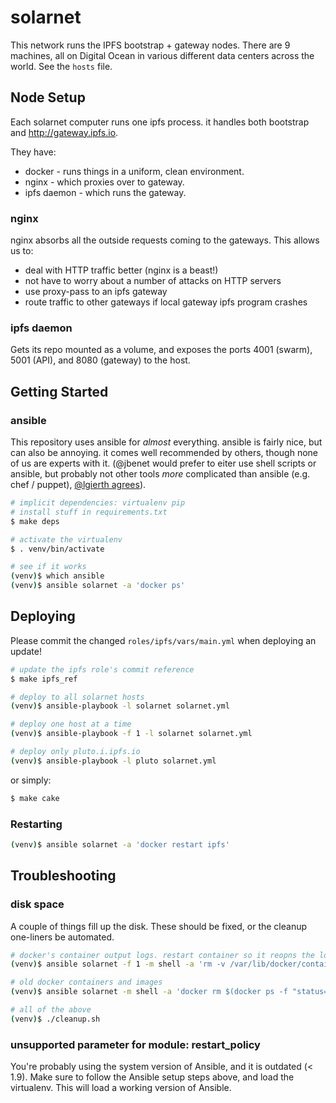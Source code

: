 # solarnet

This network runs the IPFS bootstrap + gateway nodes. There are 9 machines, all on Digital Ocean in various different data centers across the world. See the `hosts` file.

## Node Setup

Each solarnet computer runs one ipfs process. it handles both bootstrap and http://gateway.ipfs.io.

They have:

- docker - runs things in a uniform, clean environment.
- nginx - which proxies over to gateway.
- ipfs daemon - which runs the gateway.

### nginx

nginx absorbs all the outside requests coming to the gateways. This allows us to:
- deal with HTTP traffic better (nginx is a beast!)
- not have to worry about a number of attacks on HTTP servers
- use proxy-pass to an ipfs gateway
- route traffic to other gateways if local gateway ipfs program crashes

### ipfs daemon

Gets its repo mounted as a volume, and exposes the ports 4001 (swarm), 5001 (API), and 8080 (gateway) to the host.

## Getting Started

### ansible

This repository uses ansible for _almost_ everything.  ansible is fairly nice, but can also be annoying. it comes well recommended by others, though none of us are experts with it. (@jbenet would prefer to eiter use shell scripts or ansible, but probably not other tools _more_ complicated than ansible (e.g. chef / puppet), [@lgierth agrees](https://github.com/lgierth/provsn)).

```sh
# implicit dependencies: virtualenv pip
# install stuff in requirements.txt
$ make deps

# activate the virtualenv
$ . venv/bin/activate

# see if it works
(venv)$ which ansible
(venv)$ ansible solarnet -a 'docker ps'
```

## Deploying

Please commit the changed `roles/ipfs/vars/main.yml` when deploying an update!

```sh
# update the ipfs role's commit reference
$ make ipfs_ref

# deploy to all solarnet hosts
(venv)$ ansible-playbook -l solarnet solarnet.yml

# deploy one host at a time
(venv)$ ansible-playbook -f 1 -l solarnet solarnet.yml

# deploy only pluto.i.ipfs.io
(venv)$ ansible-playbook -l pluto solarnet.yml
```

or simply:

```sh
$ make cake
```

### Restarting

```sh
(venv)$ ansible solarnet -a 'docker restart ipfs'
```

## Troubleshooting

### disk space

A couple of things fill up the disk. These should be fixed, or the cleanup
one-liners be automated.

```sh
# docker's container output logs. restart container so it reopns the logs.
(venv)$ ansible solarnet -f 1 -m shell -a 'rm -v /var/lib/docker/containers/*/*-json.log ; docker restart ipfs_master'

# old docker containers and images
(venv)$ ansible solarnet -m shell -a 'docker rm $(docker ps -f "status=exited" -aq) ; docker rmi $(docker images -f "dangling=true" -aq)'

# all of the above
(venv)$ ./cleanup.sh
```

### unsupported parameter for module: restart_policy

You're probably using the system version of Ansible, and it is outdated (< 1.9). Make sure to follow the Ansible setup steps above, and load the virtualenv. This will load a working version of Ansible.
